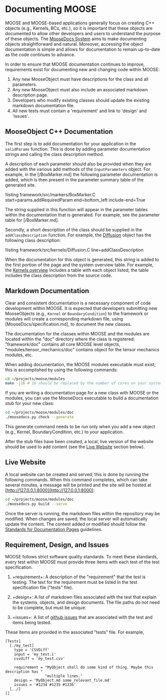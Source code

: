 # Documenting MOOSE

MOOSE and MOOSE-based applications generally focus on creating C++ objects (e.g., Kernels, BCs,
etc.), so it is important that these objects are documented to allow other developers and users to
understand the purpose of these objects. The [MooseDocs System](MooseDocs/index.md) aims to make
documenting objects straightforward and natural. Moreover, accessing the object documentation is
simple and allows for documentation to remain up-to-date as the code continues to advance.

In order to ensure that MOOSE documentation continues to improve, requirements exist for
documenting new and changing code within MOOSE:

1. Any new MooseObject must have descriptions for the class and all parameters.
1. Any new MooseObject must also include an associated markdown description page.
1. Developers who modify existing classes should update the existing markdown documentation file.
1. All new tests must contain a 'requirement' and link to 'design' and 'issues'.

## MooseObject C++ Documentation

The first step is to add documentation for your application in the `validParams` function. This is
done by adding parameter documentation strings and calling the class description method.

A description of each parameter should also be provided when they are added with the various add
methods of the `InputParameters` object. For example, in the
[/BoxMarker.md] the following parameter documentation is
added, which is then present in the parameter summary table of the generated site.

!listing framework/src/markers/BoxMarker.C
         start=params.addRequiredParam
         end=bottom_left
         include-end=True

The string supplied in this function will appear in the parameter tables within the documentation
that is generated.  For example, see the parameter table for [/BoxMarker.md].

Secondly, a short description of the class should be supplied in the `addClassDescription`
function. For example, the [Diffusion](/Diffusion.md) object has the following class description:

!listing framework/src/kernels/Diffusion.C line=addClassDescription

When the documentation for this object is generated, this string is added to the first portion of the
page and the system overview table. For example, the [Kernels overview](systems/Kernels/index.md)
includes a table with each object listed; the table includes the class description from the source
code.

## Markdown Documentation

Clear and consistent documentation is a necessary component of code development within MOOSE.  It is
expected that developers submitting new MooseObjects (e.g., `Kernel` or `BoundaryCondition`) to the
framework or modules will create a corresponding markdown file, using
[MooseDocs/specification.md], to document the new classes.

The documentation for the classes within MOOSE and the modules are located within the "doc"
directory where the class is registered: "framework/doc" contains all core MOOSE level objects,
"modules/tensor_mechanics/doc" contains object for the tensor mechanics modules, etc.

When adding documentation, the MOOSE modules executable must exist; this is accomplished by using the
following commands:

```bash
cd ~/projects/moose/modules
make -j16 # 16 should be replaced by the number of cores on your system
```

If you are writing a documentation page for a new class with MOOSE or the modules, you can use the
MooseDocs executable to build a documentation stub for your new class:

```bash
cd ~/projects/moose/modules/doc
./moosedocs.py check --generate
```

This generate command needs to be run only when you add a new object (e.g., Kernel,
BoundaryCondition, etc.) to your application.

After the stub files have been created, a local, live version of the website should
be used to add content (see the [Live Website](#live-website) section below).

## Live Website

A local website can be created and served; this is done by running the following commands.  When
this command completes, which can take several minutes, a message will be printed and the site will
be hosted at [http://127.0.0.1:8000](http://127.0.0.1:8000):

```bash
cd ~/projects/moose/modules/doc
./moosedocs.py build --serve
```

Once the server is running, the markdown files within the repository may be modified. When
changes are saved, the local server will automatically update the content.
The content added or modified should follow the
[Standards for Documentation Pages](MooseDocs/standards.md) guidelines.

## Requirement, Design, and Issues

MOOSE follows strict software quality standards. To meet these standards, every test within MOOSE
must provide three items with each test of the test specification.

1. +requirement+: A description of the "requirement" that the test is
   testing. The text for the requirement must be listed in the test specification file ("tests" file).

1. +design+: A list of markdown files associated with the test that explain the systems, objects,
   and design documents. The file paths do not need to be complete, but must be unique.

1. +issues+: A list of [github issues](https://github.com/idaholab/moose/issues/) that are
   associated with the test and items being tested.

These items are provided in the associated "tests" file. For example,

```
[Tests]
  [./my_test]
    type = 'CSVDiff'
    input = 'my_test.i'
    csvdiff = 'my_test.csv'

    requirement = "MyObject shall do some kind of thing. Maybe this description has "
                  "multiple lines."
    design = 'MyObject.md some_relevant_file.md'
    issues = '#1234 #1235 #1236'
  [../]
[]
```
